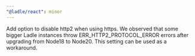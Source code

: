 ```yaml
---
"@ladle/react": minor
---
```


Add option to disable http2 when using https. We observed that some bigger Ladle instances throw ERR_HTTP2_PROTOCOL_ERROR errors after upgrading from Node18 to Node20. This setting can be used as a workaround.
